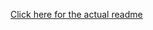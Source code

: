 [Click here for the actual readme](https://github.com/BenoitMarechal/bm-react-modal/tree/main/bm-react-modal)
